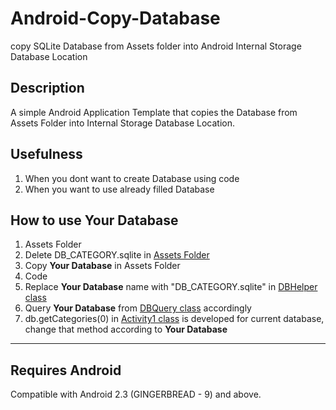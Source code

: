 # Android-Copy-Database
copy SQLite Database from Assets folder into Android Internal Storage Database Location

Description
----
A simple Android Application Template that copies the Database from Assets Folder into Internal Storage Database Location.

Usefulness
----
1. When you dont want to create Database using code
2. When you want to use already filled Database

How to use **Your Database**
----
1. Assets Folder
  1. Delete DB_CATEGORY.sqlite in [Assets Folder](https://github.com/shanraisshan/Android-Copy-Database/tree/master/app/src/main/assets)
  2. Copy **Your Database** in Assets Folder
2. Code
  1. Replace **Your Database** name with "DB_CATEGORY.sqlite" in [DBHelper class](https://github.com/shanraisshan/Android-Copy-Database/blob/master/app/src/main/java/com/adt/database/DBHelper.java)
  2. Query **Your Database** from [DBQuery class](https://github.com/shanraisshan/Android-Copy-Database/blob/master/app/src/main/java/com/adt/database/DBQuery.java) accordingly
  3. db.getCategories(0) in [Activity1 class](https://github.com/shanraisshan/Android-Copy-Database/blob/master/app/src/main/java/com/adt/Activity1.java) is developed for current database, change that method according to **Your Database**

----
Requires Android
----
Compatible with Android 2.3 (GINGERBREAD - 9) and above.

